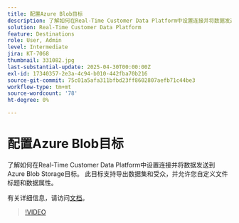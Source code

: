 ```yaml
---
title: 配置Azure Blob目标
description: 了解如何在Real-Time Customer Data Platform中设置连接并将数据发送到Azure Blob Storage目标。
solution: Real-Time Customer Data Platform
feature: Destinations
role: User, Admin
level: Intermediate
jira: KT-7068
thumbnail: 331082.jpg
last-substantial-update: 2025-04-30T00:00:00Z
exl-id: 17340357-2e3a-4c94-b010-442fba70b216
source-git-commit: 75c01a5afa311bfbd23ff8602807aefb71c44be3
workflow-type: tm+mt
source-wordcount: '78'
ht-degree: 0%

---
```


# 配置Azure Blob目标

了解如何在Real-Time Customer Data Platform中设置连接并将数据发送到Azure Blob Storage目标。 此目标支持导出数据集和受众，并允许您自定义文件标题和数据属性。

有关详细信息，请访问[文档](https://experienceleague.adobe.com/zh-hans/docs/experience-platform/destinations/catalog/cloud-storage/azure-blob)。

>[!VIDEO](https://video.tv.adobe.com/v/331082/?learn=on&enablevpops)

